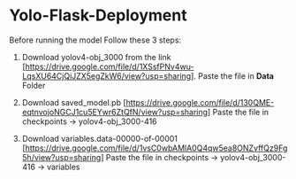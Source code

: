 # Yolo-Flask-Deployment

Before running the model Follow these 3 steps:

1. Download yolov4-obj_3000 from the link [https://drive.google.com/file/d/1XSsfPNv4wu-LqsXU64CjQiJZX5egZkW6/view?usp=sharing].
Paste the file in <b>Data</b> Folder

2. Download saved_model.pb [https://drive.google.com/file/d/130QME-eqtnvojoNGCJ1cu5EYwr6ZtQfN/view?usp=sharing]
Paste the file in checkpoints -> yolov4-obj_3000-416

3. Download variables.data-00000-of-00001 [https://drive.google.com/file/d/1vsC0wbAMlA0Q4qw5ea8ONZvffQz9Fg5h/view?usp=sharing]
Paste the file in checkpoints -> yolov4-obj_3000-416 -> variables

